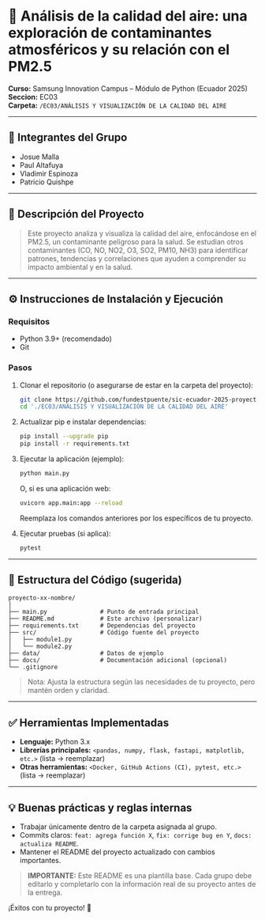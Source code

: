 # 📌 Análisis de la calidad del aire: una exploración de contaminantes atmosféricos y su relación con el PM2.5
**Curso:** Samsung Innovation Campus – Módulo de Python (Ecuador 2025)  
**Seccion:** EC03  
**Carpeta:** `/EC03/ANÁLISIS Y VISUALIZACIÓN DE LA CALIDAD DEL AIRE`

---

## 👥 Integrantes del Grupo
- Josue Malla
- Paul Altafuya
- Vladimir Espinoza 
- Patricio Quishpe

---

## 📝 Descripción del Proyecto
> Este proyecto analiza y visualiza la calidad del aire, enfocándose en el PM2.5, un contaminante peligroso para la salud. Se estudian otros contaminantes (CO, NO, NO2, O3, SO2, PM10, NH3) para identificar patrones, tendencias y correlaciones que ayuden a comprender su impacto ambiental y en la salud.

---

## ⚙️ Instrucciones de Instalación y Ejecución

### Requisitos
- Python 3.9+ (recomendado)
- Git

### Pasos
1. Clonar el repositorio (o asegurarse de estar en la carpeta del proyecto):
   ```bash
   git clone https://github.com/fundestpuente/sic-ecuador-2025-proyectos.git
   cd './EC03/ANÁLISIS Y VISUALIZACIÓN DE LA CALIDAD DEL AIRE'
   ```

2. Actualizar pip e instalar dependencias:
   ```bash
   pip install --upgrade pip
   pip install -r requirements.txt
   ```

3. Ejecutar la aplicación (ejemplo):
   ```bash
   python main.py
   ```
   O, si es una aplicación web:
   ```bash
   uvicorn app.main:app --reload   
   ```
   Reemplaza los comandos anteriores por los específicos de tu proyecto.

4. Ejecutar pruebas (si aplica):
   ```bash
   pytest
   ```

---

## 📂 Estructura del Código (sugerida)
```
proyecto-xx-nombre/
│
├── main.py               # Punto de entrada principal
├── README.md             # Este archivo (personalizar)
├── requirements.txt      # Dependencias del proyecto
├── src/                  # Código fuente del proyecto
│   ├── module1.py
│   └── module2.py
├── data/                 # Datos de ejemplo 
├── docs/                 # Documentación adicional (opcional)
└── .gitignore
```

> Nota: Ajusta la estructura según las necesidades de tu proyecto, pero mantén orden y claridad.

---

## ✅ Herramientas Implementadas
- **Lenguaje:** Python 3.x
- **Librerías principales:** `<pandas, numpy, flask, fastapi, matplotlib, etc.>` (lista → reemplazar)
- **Otras herramientas:** `<Docker, GitHub Actions (CI), pytest, etc.>` (lista → reemplazar)

---

## 💡 Buenas prácticas y reglas internas
- Trabajar únicamente dentro de la carpeta asignada al grupo.
- Commits claros: `feat: agrega función X`, `fix: corrige bug en Y`, `docs: actualiza README`.
- Mantener el README del proyecto actualizado con cambios importantes.


> **IMPORTANTE:** Este README es una plantilla base. Cada grupo debe editarlo y completarlo con la información real de su proyecto antes de la entrega.

¡Éxitos con tu proyecto! 🚀
